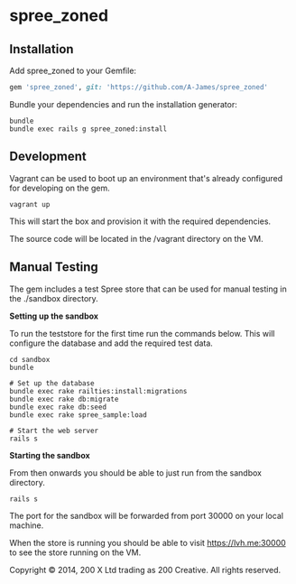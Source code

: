 spree_zoned
===========

Installation
------------

Add spree_zoned to your Gemfile:

```ruby
gem 'spree_zoned', git: 'https://github.com/A-James/spree_zoned'
```

Bundle your dependencies and run the installation generator:

```shell
bundle
bundle exec rails g spree_zoned:install
```

Development
-----------

Vagrant can be used to boot up an environment that's already configured for developing on the gem.

```shell
vagrant up
```

This will start the box and provision it with the required dependencies.

The source code will be located in the /vagrant directory on the VM.

Manual Testing
--------------

The gem includes a test Spree store that can be used for manual testing in the ./sandbox directory.

**Setting up the sandbox**

To run the teststore for the first time run the commands below. This will configure the database and add the required test data.

```shell
cd sandbox
bundle

# Set up the database
bundle exec rake railties:install:migrations
bundle exec rake db:migrate
bundle exec rake db:seed
bundle exec rake spree_sample:load

# Start the web server
rails s
```

**Starting the sandbox**

From then onwards you should be able to just run from the sandbox directory.

```shell
rails s
```

The port for the sandbox will be forwarded from port 30000 on your local machine.

When the store is running you should be able to visit https://lvh.me:30000 to see the store running on the VM.

Copyright © 2014, 200 X Ltd trading as 200 Creative. All rights reserved.
